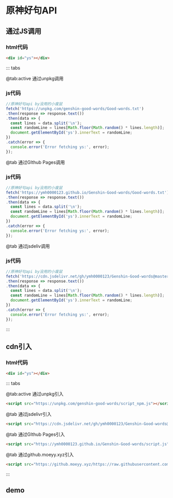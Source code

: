 # 原神好句API

## 通过JS调用

### html代码
```html
<div id="ys"></div>
```

::: tabs

@tab:active <Badge text="推荐" type="tip" /> 通过unpkg调用

### js代码

```js
//原神好句api by没用的小废鼠
fetch('https://unpkg.com/genshin-good-words/Good-words.txt')
.then(response => response.text())
.then(data => {
  const lines = data.split('\n');
  const randomLine = lines[Math.floor(Math.random() * lines.length)];
  document.getElementById('ys').innerText = randomLine;
})
.catch(error => {
  console.error('Error fetching ys:', error);
});
```


@tab 通过GIthub Pages调用

### js代码

```js
//原神好句api by没用的小废鼠
fetch('https://ymh0000123.github.io/Genshin-Good-words/Good-words.txt')
.then(response => response.text())
.then(data => {
  const lines = data.split('\n');
  const randomLine = lines[Math.floor(Math.random() * lines.length)];
  document.getElementById('ys').innerText = randomLine;
})
.catch(error => {
  console.error('Error fetching ys:', error);
});
```

@tab 通过jsdeliv调用

### js代码

```js
//原神好句api by没用的小废鼠
fetch('https://cdn.jsdelivr.net/gh/ymh0000123/Genshin-Good-words@master/Good-words.txt')
.then(response => response.text())
.then(data => {
  const lines = data.split('\n');
  const randomLine = lines[Math.floor(Math.random() * lines.length)];
  document.getElementById('ys').innerText = randomLine;
})
.catch(error => {
  console.error('Error fetching ys:', error);
});
```
:::

## cdn引入

### html代码
```html
<div id="ys"></div>
```

::: tabs

@tab:active 通过unpkg引入

```html
<script src="https://unpkg.com/genshin-good-words/script_npm.js"></script>
```
@tab 通过jsdelivr引入
```html
<script src="https://cdn.jsdelivr.net/gh/ymh0000123/Genshin-Good-words@main/script_jsdelivr.js"></script>
```
@tab 通过GIthub Pages引入
```html
<script src="https://ymh0000123.github.io/Genshin-Good-words/script.js"></script>
```
@tab 通过github.moeyy.xyz引入
```html
<script src="https://github.moeyy.xyz/https://raw.githubusercontent.com/ymh0000123/Genshin-Good-words/main/script.js"></script>
```
:::

## demo

<CodePen
  link="https://codepen.io/ymh0000123/pen/jOJPojy"
  title="原神好句API"
  status="clicktorun"
  :theme="$isDarkmode? 'dark': 'light'"
/>